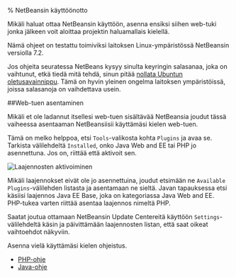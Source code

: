 % NetBeansin käyttöönotto
<!-- order: 8 -->
<!-- tags: viikko1,viikko2-usefull -->

Mikäli haluat ottaa NetBeansin käyttöön, asenna ensiksi siihen web-tuki
jonka jälkeen voit aloittaa projektin haluamallais kielellä.

Nämä ohjeet on testattu toimiviksi laitoksen Linux-ympäristössä
NetBeansin versiolla 7.2.

Jos ohjeita seuratessa NetBeans kysyy sinulta keyringin salasanaa,
joka on vaihtunut, etkä tiedä mitä tehdä, sinun pitää [nollata Ubuntun oletusavainnippu](keyring-reset.html).
Tämä on hyvin yleinen ongelma laitoksen ympäristöissä, joissa salasanoja on vaihdettava usein.

##Web-tuen asentaminen

Mikäli et ole ladannut itsellesi web-tuen sisältävää NetBeansia
joudut tässä vaiheessa asentaaman NetBeansiisii käyttämäsi kielen web-tuen.

Tämä on melko helppoa, etsi `Tools`-valikosta kohta `Plugins` ja avaa se.
Tarkista välilehdeltä `Installed`, onko Java Web and EE tai PHP jo asennettuna.
Jos on, riittää että aktivoit sen. 

![Laajennosten aktivoiminen]({{myimgdir}}activate-plugins.png)

Mikäli laajennokset eivät ole jo asennettuina, joudut etsimään ne `Available Plugins`-välilehden listasta
ja asentamaan ne sieltä. 
Javan tapauksessa etsi käsiisi laajennos Java EE Base, joka on kategoriassa Java Web and EE.
PHP-tukea varten riittää asentaa laajennos nimeltä PHP.

Saatat joutua ottamaan NetBeansin Update Centereitä käyttöön `Settings`-välilehdeltä käsin ja 
päivittämään laajennosten listan, että saat oikeat vaihtoehdot näkyviin. 

<next>

Asenna vielä käyttämäsi kielen ohjeistus.

* [PHP-ohje](php.html)
* [Java-ohje](java.html)

</next>
